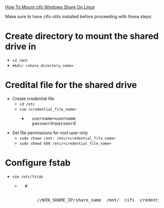 [How To Mount cifs Windows Share On Linux](https://linuxize.com/post/how-to-mount-cifs-windows-share-on-linux/) <br />

Make sure to have cifs-utils installed before proceeding with these steps

# Create directory to mount the shared drive in
* `cd /mnt`
* `mkdir <share_directory_name>`

# Credital file for the shared drive
* Create credential file
  * `cd /etc`
  * `vim <credential_file_name>`
    * <pre>
        username=username
        password=password
      </pre>
* Set file permissions for root user only
  * `sudo chown root: /etc/<credential_file_name>`
  * `sudo chmod 600 /etc/<credential_file_name>`

# Configure fstab
  * `vim /etc/fstab`
    * <pre>
        # <file system>             <dir>          <type> <options>                                                   <dump>  <pass>
        //WIN_SHARE_IP/share_name  /mnt/<share_directory_name>  cifs  credentials=/etc/<credential_file_name>,file_mode=0777,dir_mode=0777 0 0
      </pre>
